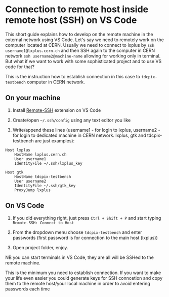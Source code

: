 # Connection to remote host inside remote host (SSH) on VS Code

This short guide explains how to develop on the remote machine in the external network using VS Code. Let's say we need to remotely work on the computer located at CERN. Usually we need to connect to lxplus by `ssh username1@lxplus.cern.ch` and then SSH again to the computer in CERN network `ssh username2@machine-name` allowing for working only in terminal. But what if we want to work with some sophisticated project and to use VS code for that? 

This is the instruction how to establish connection in this case to `tdcpix-testbench` computer in CERN network.

## On your machine

1. Install [Remote-SSH](https://marketplace.visualstudio.com/items?itemName=ms-vscode-remote.remote-ssh) extension on VS Code

2. Create/open `~/.ssh/config` using any text editor you like

3. Write/append these lines (username1 - for login to lxplus, username2 - for login to dedicated machine in CERN network. lxplus, gtk and tdcpix-testbench are just examples):

```config
Host lxplus
    HostName lxplus.cern.ch
    User username1
    IdentityFile ~/.ssh/lxplus_key

Host gtk
    HostName tdcpix-testbench
    User username2
    IdentityFile ~/.ssh/gtk_key
    ProxyJump lxplus
```

## On VS Code 

1. If you did everything right, just press `Ctrl + Shift + P` and start typing `Remote-SSH: Connect to Host`

2. From the dropdown menu choose `tdcpix-testbench` and enter passwords (first password is for connection to the main host (lxplus))

3. Open project folder, enjoy.

NB you can start terminals in VS Code, they are all will be SSHed to the remote machine.

This is the minimum you need to establish connection. If you want to make your life even easier you could generate keys for SSH conncetion and copy them to the remote host/your local machine in order to avoid entering passwords each time
